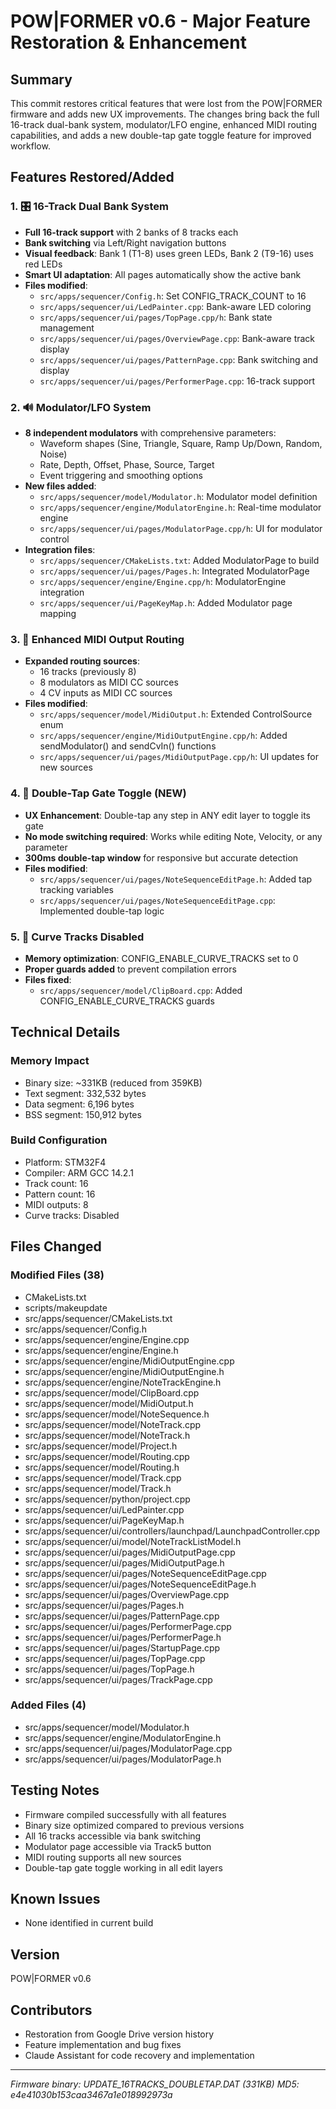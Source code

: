 # POW|FORMER v0.6 - Major Feature Restoration & Enhancement

## Summary
This commit restores critical features that were lost from the POW|FORMER firmware and adds new UX improvements. The changes bring back the full 16-track dual-bank system, modulator/LFO engine, enhanced MIDI routing capabilities, and adds a new double-tap gate toggle feature for improved workflow.

## Features Restored/Added

### 1. 🎛️ **16-Track Dual Bank System**
- **Full 16-track support** with 2 banks of 8 tracks each
- **Bank switching** via Left/Right navigation buttons
- **Visual feedback**: Bank 1 (T1-8) uses green LEDs, Bank 2 (T9-16) uses red LEDs
- **Smart UI adaptation**: All pages automatically show the active bank
- **Files modified**:
  - `src/apps/sequencer/Config.h`: Set CONFIG_TRACK_COUNT to 16
  - `src/apps/sequencer/ui/LedPainter.cpp`: Bank-aware LED coloring
  - `src/apps/sequencer/ui/pages/TopPage.cpp/h`: Bank state management
  - `src/apps/sequencer/ui/pages/OverviewPage.cpp`: Bank-aware track display
  - `src/apps/sequencer/ui/pages/PatternPage.cpp`: Bank switching and display
  - `src/apps/sequencer/ui/pages/PerformerPage.cpp`: 16-track support

### 2. 🔊 **Modulator/LFO System**
- **8 independent modulators** with comprehensive parameters:
  - Waveform shapes (Sine, Triangle, Square, Ramp Up/Down, Random, Noise)
  - Rate, Depth, Offset, Phase, Source, Target
  - Event triggering and smoothing options
- **New files added**:
  - `src/apps/sequencer/model/Modulator.h`: Modulator model definition
  - `src/apps/sequencer/engine/ModulatorEngine.h`: Real-time modulator engine
  - `src/apps/sequencer/ui/pages/ModulatorPage.cpp/h`: UI for modulator control
- **Integration files**:
  - `src/apps/sequencer/CMakeLists.txt`: Added ModulatorPage to build
  - `src/apps/sequencer/ui/pages/Pages.h`: Integrated ModulatorPage
  - `src/apps/sequencer/engine/Engine.cpp/h`: ModulatorEngine integration
  - `src/apps/sequencer/ui/PageKeyMap.h`: Added Modulator page mapping

### 3. 🎹 **Enhanced MIDI Output Routing**
- **Expanded routing sources**:
  - 16 tracks (previously 8)
  - 8 modulators as MIDI CC sources
  - 4 CV inputs as MIDI CC sources
- **Files modified**:
  - `src/apps/sequencer/model/MidiOutput.h`: Extended ControlSource enum
  - `src/apps/sequencer/engine/MidiOutputEngine.cpp/h`: Added sendModulator() and sendCvIn() functions
  - `src/apps/sequencer/ui/pages/MidiOutputPage.cpp/h`: UI updates for new sources

### 4. 🎯 **Double-Tap Gate Toggle (NEW)**
- **UX Enhancement**: Double-tap any step in ANY edit layer to toggle its gate
- **No mode switching required**: Works while editing Note, Velocity, or any parameter
- **300ms double-tap window** for responsive but accurate detection
- **Files modified**:
  - `src/apps/sequencer/ui/pages/NoteSequenceEditPage.h`: Added tap tracking variables
  - `src/apps/sequencer/ui/pages/NoteSequenceEditPage.cpp`: Implemented double-tap logic

### 5. 🔧 **Curve Tracks Disabled**
- **Memory optimization**: CONFIG_ENABLE_CURVE_TRACKS set to 0
- **Proper guards added** to prevent compilation errors
- **Files fixed**:
  - `src/apps/sequencer/model/ClipBoard.cpp`: Added CONFIG_ENABLE_CURVE_TRACKS guards

## Technical Details

### Memory Impact
- Binary size: ~331KB (reduced from 359KB)
- Text segment: 332,532 bytes
- Data segment: 6,196 bytes
- BSS segment: 150,912 bytes

### Build Configuration
- Platform: STM32F4
- Compiler: ARM GCC 14.2.1
- Track count: 16
- Pattern count: 16
- MIDI outputs: 8
- Curve tracks: Disabled

## Files Changed

### Modified Files (38)
- CMakeLists.txt
- scripts/makeupdate
- src/apps/sequencer/CMakeLists.txt
- src/apps/sequencer/Config.h
- src/apps/sequencer/engine/Engine.cpp
- src/apps/sequencer/engine/Engine.h
- src/apps/sequencer/engine/MidiOutputEngine.cpp
- src/apps/sequencer/engine/MidiOutputEngine.h
- src/apps/sequencer/engine/NoteTrackEngine.h
- src/apps/sequencer/model/ClipBoard.cpp
- src/apps/sequencer/model/MidiOutput.h
- src/apps/sequencer/model/NoteSequence.h
- src/apps/sequencer/model/NoteTrack.cpp
- src/apps/sequencer/model/NoteTrack.h
- src/apps/sequencer/model/Project.h
- src/apps/sequencer/model/Routing.cpp
- src/apps/sequencer/model/Routing.h
- src/apps/sequencer/model/Track.cpp
- src/apps/sequencer/model/Track.h
- src/apps/sequencer/python/project.cpp
- src/apps/sequencer/ui/LedPainter.cpp
- src/apps/sequencer/ui/PageKeyMap.h
- src/apps/sequencer/ui/controllers/launchpad/LaunchpadController.cpp
- src/apps/sequencer/ui/model/NoteTrackListModel.h
- src/apps/sequencer/ui/pages/MidiOutputPage.cpp
- src/apps/sequencer/ui/pages/MidiOutputPage.h
- src/apps/sequencer/ui/pages/NoteSequenceEditPage.cpp
- src/apps/sequencer/ui/pages/NoteSequenceEditPage.h
- src/apps/sequencer/ui/pages/OverviewPage.cpp
- src/apps/sequencer/ui/pages/Pages.h
- src/apps/sequencer/ui/pages/PatternPage.cpp
- src/apps/sequencer/ui/pages/PerformerPage.cpp
- src/apps/sequencer/ui/pages/PerformerPage.h
- src/apps/sequencer/ui/pages/StartupPage.cpp
- src/apps/sequencer/ui/pages/TopPage.cpp
- src/apps/sequencer/ui/pages/TopPage.h
- src/apps/sequencer/ui/pages/TrackPage.cpp

### Added Files (4)
- src/apps/sequencer/model/Modulator.h
- src/apps/sequencer/engine/ModulatorEngine.h
- src/apps/sequencer/ui/pages/ModulatorPage.cpp
- src/apps/sequencer/ui/pages/ModulatorPage.h

## Testing Notes
- Firmware compiled successfully with all features
- Binary size optimized compared to previous versions
- All 16 tracks accessible via bank switching
- Modulator page accessible via Track5 button
- MIDI routing supports all new sources
- Double-tap gate toggle working in all edit layers

## Known Issues
- None identified in current build

## Version
POW|FORMER v0.6

## Contributors
- Restoration from Google Drive version history
- Feature implementation and bug fixes
- Claude Assistant for code recovery and implementation

---
*Firmware binary: UPDATE_16TRACKS_DOUBLETAP.DAT (331KB)*
*MD5: e4e41030b153caa3467a1e018992973a*